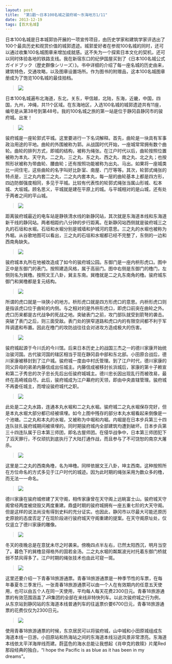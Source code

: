 ```yaml
---
layout: post
title:  "第1戳～日本100名城之骏府城～东海地方1/11"
date: 2013-12-19
tags: [百大名城]
---
```


日本100名城是日本城郭协开展的一项宣传项目，由历史学家和建筑学家评选出了100个最具历史和观赏价值的城郭遗迹。城郭爱好者在参观100名城的同时，还可以通过收集100名城图章来增加成就感。这不失为一个探索日本文化的契机，还可以同时体验各地的铁路支线。我在新宿东口的纪伊国屋买到了《日本100名城公式ガイドブック（歴史群像シリーズ）》。书中详细的介绍了每一座名城的历史由来，建筑特色，交通攻略，以及图章设置场所。作为图书的附赠品，这本100名城图章册成为了饱览100名城的最佳拍档。

> <img src="/assets/oshiro/041/sunpujou-001.jpg">

日本100名城遍布北海道，东北，关东，甲信越，北陆，东海，近畿，中国，四国，九州，冲绳，共11个区域。在东海地区，入选100名城的城郭遗迹共有11座，编号是从第38号到第48号。我的100名城之旅的第一站是位于静冈县静冈市的骏府城。出发！

> <img src="/assets/oshiro/041/sunpujou-002.jpg">

骏府城是一座轮郭式平城。这里要进行一下名词解释。首先，曲轮是一块具有军事政治用途的平地。曲轮的外围被称为郭。从战国时代开始，一座城常常拥有数个曲轮。曲轮的排列方式，即城的结构，被称为绳张。在江户时代以后，曲轮按照位置被称为本丸、天守丸、二之丸、三之丸、东之丸、西之丸、南之丸、北之丸；也按照形状被称为带曲轮、腰曲轮；还有按照功能被称为出丸、马出。如果将一座城类比一间住宅，这些曲轮的名字叫好比卧室、南屋、门厅等等。其次，轮郭式绳张的特点是，三之丸内套二之丸，二之丸内套本丸，每一层的曲轮基本上都是四方形，四边防御强度相同，多见于平城。比较有代表性的轮郭式绳张当属山形城、松本城、大坂城。顾名思义，平城就是建在平原上的城。与平城相对的是山城，还有处于两者之间的平山城。

> <img src="/assets/oshiro/041/sunpujou-003.jpg">

距离骏府城最近的电车站是静铁清水线的新静冈站，其次就是东海道本线和东海道新干线的静冈站。两者相距约八分钟的步行距离。在新静冈站西侧就是骏府城三之丸的石垣和水堀。石垣和水堀分别是城墙和护城河的意思。三之丸的水堀也被称为外堀。从谷歌地图可以看出，三之丸的石垣和水堀都已经不完整了，东侧的一边和西南角缺失。

> <img src="/assets/oshiro/041/sunpujou-004.jpg">

骏府城本丸所在地被改造成了如今的骏府城公园。东御门是一座内枡形虎口。图中正中是东御门的表门。按照建造风格，属于高丽门。图中右侧是东御门的橹门，左侧则名为巽橹。按照文王八卦，巽主东南。巽橹就是二之丸东南角的橹。骏府城东御门和巽橹都是复元结构。

> <img src="/assets/oshiro/041/sunpujou-005.jpg">

所谓的虎口就是一块狭小的地方。枡形虎口就是四方形虎口的意思。内枡形虎口则是指该虎口位于曲轮的内侧。与之相对的是外枡形虎口，即虎口前突在曲轮之外。虎口历来都是古代战争的死战之地。突破表门之前，攻门部队就受到箭弩的袭击。突破了表门之后，则三面受敌。表门处的狭窄道路和虎口内的有限空间都不利于军阵调遣和布置。因此在橹门的攻防战往往会对进攻方造成极大的伤害。

> <img src="/assets/oshiro/041/sunpujou-006.jpg">

骏府城起源于今川氏的今川馆。后来日本历史上的战国三杰之一的德川家康开始统治骏河国。古代骏河国的辖区相当于现在静冈县中部和东北部。小田原合战后，德川家康被移封到了江户城。骏府城一度由中村氏管理。到了江户时代，德川家康的同父异母的弟弟内藤信成出任城主。内藤信成被移封长浜城后，家康的第十子赖宣和第二子秀忠的次子忠长先后出任骏府城城主。德川忠长因出现乱行而被改易，最终在高崎城自尽。此后，骏府城成为江户幕府的天领，即由中央直辖管理。骏府城不再委任城主，而增设骏府城代之职。

> <img src="/assets/oshiro/041/sunpujou-007.jpg">

此处是二之丸水路，连通本丸水堀和二之丸水堀。骏府城二之丸水堀保存完好，但是本丸水堀大部分都已经被填埋。如今上图中残存的部分本丸水堀看起来倒像是一个池塘。二之丸和本丸的水堀，又被称为中堀和内堀。内堀是在日本步兵第三十四连队驻扎骏府城期间被填埋的。同时期骏府城内全部建筑均遭到破坏。日本步兵第三十四连队属于日本第三师团，即名古屋师团。在侵华战争中，日本第三师团犯下了滔天罪行，不仅顽抗到底执行了大陆打通作战，而且参与了不可饶恕的南京大屠杀。

> <img src="/assets/oshiro/041/sunpujou-008.jpg">

这里是二之丸的西南角橹，名为坤橹。同样依据文王八卦，坤主西南。这种按照所在方位命名的方式多见于江户时代的城迹。因为此时期的绳张采用为数众多的橹，而无法一一命名。

> <img src="/assets/oshiro/041/sunpujou-009.jpg">

德川家康在骏府城修建了天守阁，相传家康曾在天守阁上远眺富士山。骏府城天守阁曾经两度被烧毁又两度重建。鼎盛时期的骏府城拥有一座五重七阶的大天守阁。但是这样的说法尚没有得到史料的充分证实。也因此，静冈市以尽最大可能还原历史原貌的态度否定了在现阶段进行骏府城天守阁重建的提案。在天守阁原址处，仅仅竖立了德川家康的雕像。

> <img src="/assets/oshiro/041/sunpujou-010.jpg">

冬天的夜晚总是在意犹未尽之时袭来。傍晚四点半左右，已然太阳西沉，明月当空了。暮色下的巽橹显得格外的固若金汤。二之丸水堀的粼粼波光衬托着东御门桥就弱不禁风得多了。江户时期的绳张技术也由此可窥一斑。

> <img src="/assets/oshiro/041/sunpujou-011.jpg">

这里还要介绍一下青春18旅游通票。青春18旅游通票是一种季节性的车票，在每年春夏冬三季发行。一张青春18旅游通票可以由一个人在有效期内的任意五天使用，也可以由五个人在同一天使用，平均每人每天花费2300日元。青春18旅游通票的有效范围涵盖了JR集团的全部在来线非特快列车。以此次骏府城之行为例，从东京站到静冈站的东海道本线普通列车的往返票价要6700日元，青春18旅游通票的花费仅仅为2300日元。

> <img src="/assets/oshiro/041/sunpujou-012.jpg">

使用青春18旅游通票的时候，东京居民可以将骏府城，山中城和小田原城组成东海道本线一日游。小田原站和热海站之间的东海道本线沿途风景非常漂亮。东海道本线依太平洋海岸线而建。蔚蓝色的海水总能让我想起《肖申克的救赎》片尾Red那段经典的独白，“I hope the Pacific is as blue as it has been in my dreams”。
